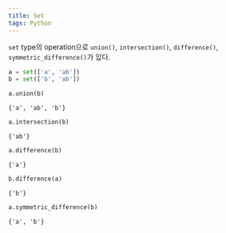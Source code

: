 ```yaml
---
title: Set
tags: Python
---
```


`set` type의 operation으로 `union()`, `intersection()`, `difference()`, `symmetric_difference()`가 있다.


```python
a = set(['a', 'ab'])
b = set(['b', 'ab'])
```


```python
a.union(b)
```




    {'a', 'ab', 'b'}




```python
a.intersection(b)
```




    {'ab'}




```python
a.difference(b)
```




    {'a'}




```python
b.difference(a)
```




    {'b'}




```python
a.symmetric_difference(b)
```




    {'a', 'b'}


